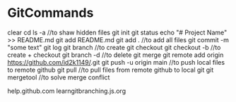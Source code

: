 # GitCommands

clear
cd <project dir>
ls -a //to shaw hidden files
git init
git status
echo "# Project Name" >> README.md
git add README.md
git add . //to add all files
git commit -m "some text"
git log
git branch <new branch name> //to create
git checkout <new branch name> 
git checkout -b <new branch name> //to create + checkout
git branch -d <branch name> //to delete
git merge <another branch name>
git remote add origin https://github.com/id2k1149/<MyProjectName>.git
git push -u origin main //to push local files to remote github
git pull //to pull files from remote github to local git
git mergetool //to solve merge conflict

help.github.com
learngitbranching.js.org
